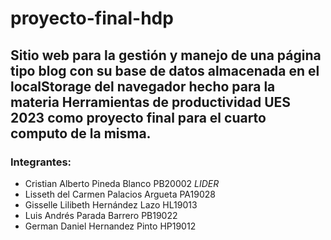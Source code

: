 # proyecto-final-hdp
Sitio web para la gestión y manejo de una página tipo blog con su base de datos almacenada en el localStorage del navegador hecho para la materia Herramientas de productividad UES 2023 como proyecto final para el cuarto computo de la misma.
---
### Integrantes:

 - Cristian Alberto Pineda Blanco PB20002 *LIDER*
 - Lisseth del Carmen Palacios Argueta PA19028
 - Gisselle Lilibeth Hernández Lazo HL19013
 - Luis Andrés Parada Barrero PB19022
 - German Daniel Hernandez Pinto HP19012
